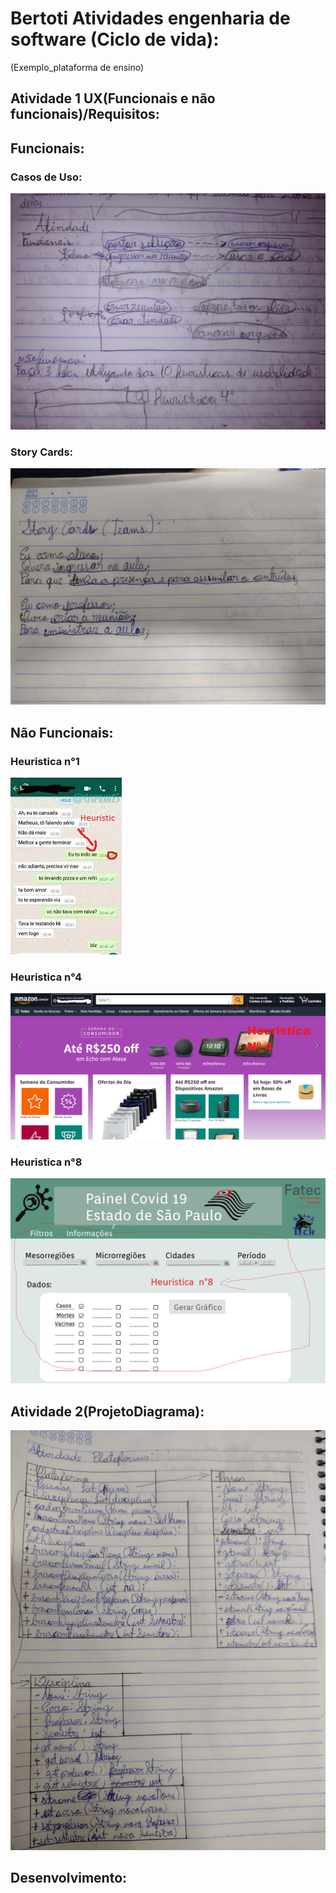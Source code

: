 # Bertoti Atividades engenharia de software (Ciclo de vida):
(Exemplo_plataforma de ensino)


## Atividade 1 UX(Funcionais e não funcionais)/Requisitos:
## Funcionais:

### Casos de Uso:
<img src="https://github.com/LeoAdlerr/bertoti/blob/main/EngenhariaDeSoftware/IMG/FuncionaisTeams.jpeg">

### Story Cards:
<img src="https://github.com/LeoAdlerr/bertoti/blob/main/EngenhariaDeSoftware/IMG/Storycards.jpeg">

## Não Funcionais:

### Heuristica n°1
<img src="https://github.com/LeoAdlerr/bertoti/blob/main/EngenhariaDeSoftware/IMG/Heuristican1.jpg">

### Heuristica n°4
<img src="https://github.com/LeoAdlerr/bertoti/blob/main/EngenhariaDeSoftware/IMG/design_Heuristica_amazon.png">

### Heuristica n°8
<img src="https://github.com/LeoAdlerr/bertoti/blob/main/EngenhariaDeSoftware/IMG/Heuristican8.png">

## Atividade 2(ProjetoDiagrama):

<img src="https://github.com/LeoAdlerr/bertoti/blob/main/EngenhariaDeSoftware/IMG/PlataformaDiagrama.jpeg">

## Desenvolvimento:

